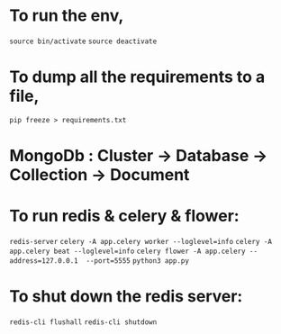 # To run the env,

`source bin/activate`
`source deactivate`

# To dump all the requirements to a file,

`pip freeze > requirements.txt`

# MongoDb : Cluster -> Database -> Collection -> Document

# To run redis & celery & flower:

`redis-server`
`celery -A app.celery worker --loglevel=info`
`celery -A app.celery beat --loglevel=info`
`celery flower -A app.celery --address=127.0.0.1  --port=5555`
`python3 app.py`

# To shut down the redis server:

`redis-cli flushall`
`redis-cli shutdown`
